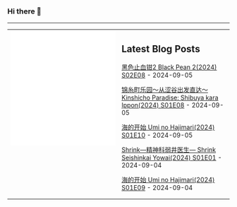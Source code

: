 ### Hi there 👋

<!--
**etng/etng** is a ✨ _special_ ✨ repository because its `README.md` (this file) appears on your GitHub profile.

Here are some ideas to get you started:

- 🔭 I’m currently working on ...
- 🌱 I’m currently learning ...
- 👯 I’m looking to collaborate on ...
- 🤔 I’m looking for help with ...
- 💬 Ask me about ...
- 📫 How to reach me: ...
- 😄 Pronouns: ...
- ⚡ Fun fact: ...
-->


---

<table>
<tr>
<td valign="top" width="50%">
<img src="metrics.svg" alt="Metric" />
</td>
<td valign="top" width="50%">

## Latest Blog Posts
<!-- blog start -->
[黑色止血钳2 Black Pean 2(2024) S02E08](http://www.fanxinzhui.com/rr/2577#S02E08) - 2024-09-05

[锦糸町乐园～从涩谷出发直达～ Kinshicho Paradise: Shibuya kara Ippon(2024) S01E08](http://www.fanxinzhui.com/rr/2579#S01E08) - 2024-09-05

[海的开始 Umi no Hajimari(2024) S01E10](http://www.fanxinzhui.com/rr/2572#S01E10) - 2024-09-05

[Shrink―精神科弱井医生― Shrink Seishinkai Yowai(2024) S01E01](http://www.fanxinzhui.com/rr/2584#S01E01) - 2024-09-04

[海的开始 Umi no Hajimari(2024) S01E09](http://www.fanxinzhui.com/rr/2572#S01E09) - 2024-09-04
<!-- blog end -->

</td></tr></table>

